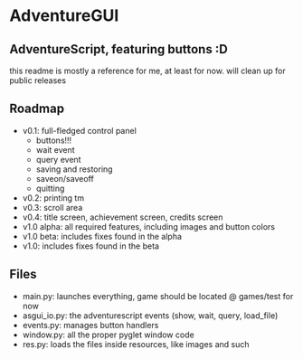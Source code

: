 # AdventureGUI
## AdventureScript, featuring buttons :D
this readme is mostly a reference for me, at least for now. will clean up for public releases

## Roadmap
- v0.1: full-fledged control panel
    * buttons!!!
    * wait event
    * query event
    * saving and restoring
    * saveon/saveoff
    * quitting
- v0.2: printing tm
- v0.3: scroll area
- v0.4: title screen, achievement screen, credits screen
- v1.0 alpha: all required features, including images and button colors
- v1.0 beta: includes fixes found in the alpha
- v1.0: includes fixes found in the beta

## Files
* main.py: launches everything, game should be located @ games/test for now
* asgui_io.py: the adventurescript events (show, wait, query, load_file)
* events.py: manages button handlers
* window.py: all the proper pyglet window code
* res.py: loads the files inside resources, like images and such